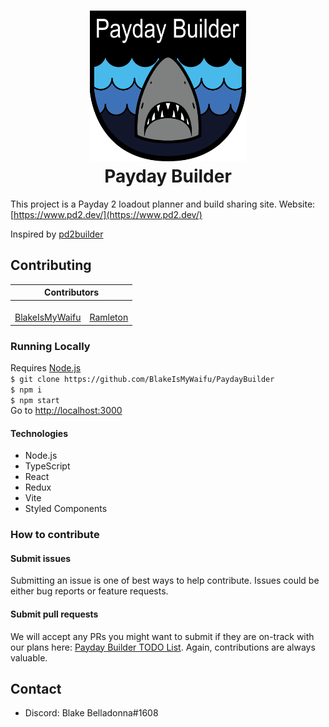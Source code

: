 <h1 align="center">
  <img width="250px" src="https://github.com/blakeismywaifu/paydaybuilder/blob/master/public/images/logo.png?raw=true">
  <br />
  Payday Builder
</h1>

This project is a Payday 2 loadout planner and build sharing site.
Website: [https://www.pd2.dev/](https://www.pd2.dev/)

Inspired by [pd2builder](https://github.com/r-paydaybuilds/pd2builder)

## Contributing

<table>
  <thead>
    <tr>
      <th colspan="2">
        Contributors
      </th>
    </tr>
  </thead>
  <tr>
    <td align="center">
      <img src="https://github.com/blakeismywaifu.png?size=100" alt="">
      <br />
      <a href="https://github.com/BlakeIsMyWaifu">
        BlakeIsMyWaifu
      </a>
    </td>
    <td align="center">
      <img src="https://github.com/ramleton.png?size=100" alt="">
      <br />
      <a href="https://github.com/ramleton">
        Ramleton
      </a>
    </td>
</table>

### Running Locally

Requires [Node.js](https://nodejs.org/en/) <br />
`$ git clone https://github.com/BlakeIsMyWaifu/PaydayBuilder` <br />
`$ npm i` <br />
`$ npm start` <br />
Go to [http://localhost:3000](http://localhost:3000)

#### Technologies

- Node.js
- TypeScript
- React
- Redux
- Vite
- Styled Components

### How to contribute

#### Submit issues

Submitting an issue is one of best ways to help contribute.
Issues could be either bug reports or feature requests.

#### Submit pull requests

We will accept any PRs you might want to submit if they are on-track with our plans here: [Payday Builder TODO List](https://github.com/BlakeIsMyWaifu/PaydayBuilder/projects/1).
Again, contributions are always valuable.

## Contact

- Discord: Blake Belladonna#1608
